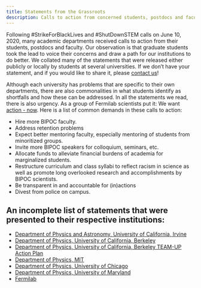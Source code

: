 ```yaml
---
title: Statements from the Grassroots
description: Calls to action from concerned students, postdocs and faculty to their departments
---
```


Following #StrikeForBlackLives and #ShutDownSTEM calls on June 10, 2020, many academic departments received calls to action from their students, postdocs and faculty. Our observation is that graduate students took the lead to voice their concerns and draw a path for our institutions to do better. We collated many of the statements that were released either publicly or locally by students at several universities. If we don’t have your statement, and if you would like to share it, please [contact us](mailto:paarcoalition@gmail.com)! 

Although each university has problems that are specific to their own departments, there are also commonalities in what students identify as shortfalls and how these can be addressed. In all the statements we read, there is also urgency. As a group of Fermilab scientists put it: We want [action - now](https://changenowphysics.com/). Here is a list of common demands in these calls to action: 

* Hire more BIPOC faculty. 
* Address retention problems
* Expect better mentoring faculty, especially mentoring of students from minoritized groups.
* Invite more BIPOC speakers for colloquium, seminars, etc. 
* Allocate funds to alleviate financial burdens of academia for marginalized students. 
* Restructure curriculum and class syllabi to reflect racism in science as well as promote long overlooked research and accomplishments by BIPOC scientists. 
* Be transparent in and accountable for (in)actions
* Divest from police on campus. 

An incomplete list of statements that were presented to their respective institutions: 
---------------

* [Department of Physics and Astronomy, University of California, Irvine](https://drive.google.com/file/d/1hYs47ONiDIMEzjzxzzsfEUlFflgSr5j7/view?usp=sharing)
* [Department of Physics, University of California, Berkeley](https://ucbphysicsjuneteenthletter.com/)
* [Department of Physics, University of California, Berkeley TEAM-UP Action Plan](https://docs.google.com/document/d/1ioeb5BWG1wh1-vRZ_PmWb9RncTvmuw58FJD0CN-z-xQ/edit?usp=sharing)
* [Department of Physics, MIT](https://drive.google.com/file/d/1OhIwECHYrDtqRrrQ0R6Fc7NubjeySxnZ/view?usp=sharing)
* [Department of Physics, University of Chicago](https://docs.google.com/document/d/1HCZrrs-nIS8VxoVlnub95Zi_rqEa1bQ6weHGjAc9kGw/edit?usp=sharing)
* [Department of Physics, University of Maryland](https://docs.google.com/document/d/1Qnhzyoq-byceyUmNABOL94XcBYJMgliwyz4TcW0RObc/edit?usp=sharing)
* [Fermilab](https://changenowphysics.com/)

